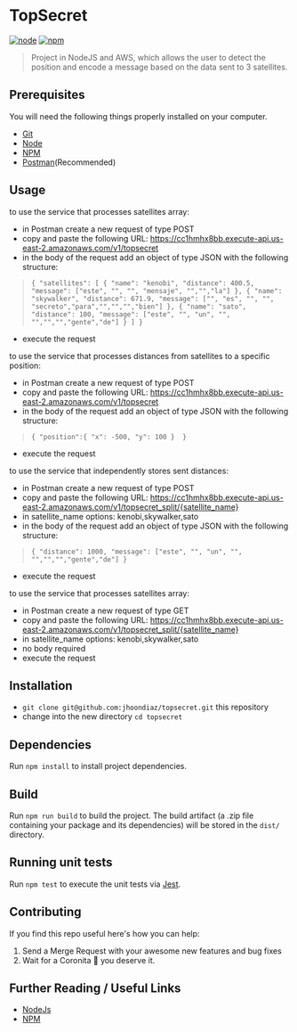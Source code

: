 # TopSecret

[![node](https://img.shields.io/badge/node-v16.9.1-yellow.svg)](https://nodejs.org)
[![npm](https://img.shields.io/badge/npm-v8.1.0-red.svg)](https://www.npmjs.com/)

>Project in NodeJS and AWS, which allows the user to detect the position and encode a message based on the data sent to 3 satellites.


## Prerequisites

You will need the following things properly installed on your computer.

* [Git](http://git-scm.com/)
* [Node](https://nodejs.org)
* [NPM](hhttps://www.npmjs.com/)
* [Postman](https://www.postman.com/downloads/)(Recommended)

## Usage

to use the service that processes satellites array:
  * in Postman create a new request of type POST
  * copy and paste the following URL: https://cc1hmhx8bb.execute-api.us-east-2.amazonaws.com/v1/topsecret
  * in the body of the request add an object of type JSON with the following structure: 
  >`{
    "satellites": [
        {
            "name": "kenobi",
            "distance": 400.5,
            "message": ["este", "", "", "mensaje", "","","la"]
        },
        {
            "name": "skywalker",
            "distance": 671.9,
            "message": ["", "es", "", "", "secreto","para","","","","bien"]
        },
        {
            "name": "sato",
            "distance": 100,
            "message": ["este", "", "un", "", "","","","gente","de"]
        }
    ]
}`
  * execute the request

to use the service that processes distances from satellites to a specific position:
  * in Postman create a new request of type POST
  * copy and paste the following URL: https://cc1hmhx8bb.execute-api.us-east-2.amazonaws.com/v1/topsecret
  * in the body of the request add an object of type JSON with the following structure: 
  >`{
    "position":{
        "x": -500,
        "y": 100
    } 
}`
  * execute the request


to use the service that independently stores sent distances:
  * in Postman create a new request of type POST
  * copy and paste the following URL: https://cc1hmhx8bb.execute-api.us-east-2.amazonaws.com/v1/topsecret_split/{satellite_name}
  * in satellite_name options: kenobi,skywalker,sato
  * in the body of the request add an object of type JSON with the following structure: 
  >`{
    "distance": 1000,
    "message": ["este", "", "un", "", "","","","gente","de"]
}`
  * execute the request


to use the service that processes satellites array:
  * in Postman create a new request of type GET
  * copy and paste the following URL: https://cc1hmhx8bb.execute-api.us-east-2.amazonaws.com/v1/topsecret_split/{satellite_name}
  * in satellite_name options: kenobi,skywalker,sato
  * no body required
  * execute the request

## Installation

* `git clone git@github.com:jhoondiaz/topsecret.git` this repository
* change into the new directory `cd topsecret`

## Dependencies

Run `npm install` to install project dependencies.

## Build

Run `npm run build` to build the project. The build artifact (a .zip file containing your package and its dependencies) will be stored in the `dist/` directory.

## Running unit tests

Run `npm test` to execute the unit tests via [Jest](https://jestjs.io/).

## Contributing

If you find this repo useful here's how you can help:

1. Send a Merge Request with your awesome new features and bug fixes
2. Wait for a Coronita :beer: you deserve it.

## Further Reading / Useful Links

* [NodeJs](https://nodejs.org/en/about/)
* [NPM](https://www.npmjs.com/)
